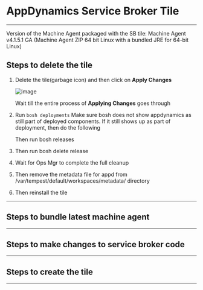 AppDynamics Service Broker Tile 
===================

----------
Version of the Machine Agent packaged with the SB tile: Machine Agent v4.1.5.1 GA (Machine Agent ZIP 64 bit Linux with a bundled JRE for 64-bit Linux)

Steps to delete the tile
-------------

 1. Delete the tile(garbage icon) and then click on **Apply Changes**
      
     ![image](https://github.com/Appdynamics/ServiceBroker-PCF/blob/master/images/PCF1.png)
      
      Wait till the entire process of **Applying Changes** goes through
 3. Run `bosh deployments`
    Make sure bosh does not show appdynamics as still part of deployed
    components. 
     If it still shows up as part of deployment, then do the following
     
    Then run bosh releases
 5. Then run bosh delete release <appD-release-name>
 6. Wait for Ops Mgr to complete the full cleanup
 7. Then remove the metadata file for appd from
    /var/tempest/default/workspaces/metadata/ directory
 8. Then reinstall the tile


----------


 Steps to bundle latest machine agent
-------------------


----------


Steps to make changes to service broker code
-------------




----------


Steps to create the tile
--------------------




----------
